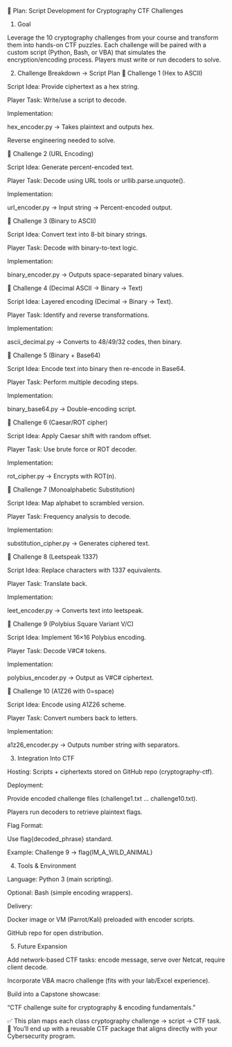 🎯 Plan: Script Development for Cryptography CTF Challenges
1. Goal

Leverage the 10 cryptography challenges from your course and transform them into hands-on CTF puzzles. Each challenge will be paired with a custom script (Python, Bash, or VBA) that simulates the encryption/encoding process. Players must write or run decoders to solve.

2. Challenge Breakdown → Script Plan
🔹 Challenge 1 (Hex to ASCII)

Script Idea: Provide ciphertext as a hex string.

Player Task: Write/use a script to decode.

Implementation:

hex_encoder.py → Takes plaintext and outputs hex.

Reverse engineering needed to solve.

🔹 Challenge 2 (URL Encoding)

Script Idea: Generate percent-encoded text.

Player Task: Decode using URL tools or urllib.parse.unquote().

Implementation:

url_encoder.py → Input string → Percent-encoded output.

🔹 Challenge 3 (Binary to ASCII)

Script Idea: Convert text into 8-bit binary strings.

Player Task: Decode with binary-to-text logic.

Implementation:

binary_encoder.py → Outputs space-separated binary values.

🔹 Challenge 4 (Decimal ASCII → Binary → Text)

Script Idea: Layered encoding (Decimal → Binary → Text).

Player Task: Identify and reverse transformations.

Implementation:

ascii_decimal.py → Converts to 48/49/32 codes, then binary.

🔹 Challenge 5 (Binary + Base64)

Script Idea: Encode text into binary then re-encode in Base64.

Player Task: Perform multiple decoding steps.

Implementation:

binary_base64.py → Double-encoding script.

🔹 Challenge 6 (Caesar/ROT cipher)

Script Idea: Apply Caesar shift with random offset.

Player Task: Use brute force or ROT decoder.

Implementation:

rot_cipher.py → Encrypts with ROT(n).

🔹 Challenge 7 (Monoalphabetic Substitution)

Script Idea: Map alphabet to scrambled version.

Player Task: Frequency analysis to decode.

Implementation:

substitution_cipher.py → Generates ciphered text.

🔹 Challenge 8 (Leetspeak 1337)

Script Idea: Replace characters with 1337 equivalents.

Player Task: Translate back.

Implementation:

leet_encoder.py → Converts text into leetspeak.

🔹 Challenge 9 (Polybius Square Variant V/C)

Script Idea: Implement 16×16 Polybius encoding.

Player Task: Decode V#C# tokens.

Implementation:

polybius_encoder.py → Output as V#C# ciphertext.

🔹 Challenge 10 (A1Z26 with 0=space)

Script Idea: Encode using A1Z26 scheme.

Player Task: Convert numbers back to letters.

Implementation:

a1z26_encoder.py → Outputs number string with separators.

3. Integration Into CTF

Hosting: Scripts + ciphertexts stored on GitHub repo (cryptography-ctf).

Deployment:

Provide encoded challenge files (challenge1.txt … challenge10.txt).

Players run decoders to retrieve plaintext flags.

Flag Format:

Use flag{decoded_phrase} standard.

Example: Challenge 9 → flag{IM_A_WILD_ANIMAL}

4. Tools & Environment

Language: Python 3 (main scripting).

Optional: Bash (simple encoding wrappers).

Delivery:

Docker image or VM (Parrot/Kali) preloaded with encoder scripts.

GitHub repo for open distribution.

5. Future Expansion

Add network-based CTF tasks: encode message, serve over Netcat, require client decode.

Incorporate VBA macro challenge (fits with your lab/Excel experience).

Build into a Capstone showcase:

“CTF challenge suite for cryptography & encoding fundamentals.”

✅ This plan maps each class cryptography challenge → script → CTF task.
📌 You’ll end up with a reusable CTF package that aligns directly with your Cybersecurity program.
